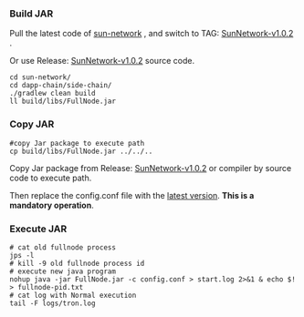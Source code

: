 ### Build JAR

Pull the latest code of [sun-network](https://github.com/tronprotocol/sun-network.git) , and switch to TAG: [SunNetwork-v1.0.2 ](https://github.com/tronprotocol/sun-network/releases/tag/SunNetwork-v1.0.2) .

Or use Release: [SunNetwork-v1.0.2](https://github.com/tronprotocol/sun-network/releases/tag/SunNetwork-v1.0.2) source code.

```
cd sun-network/
cd dapp-chain/side-chain/
./gradlew clean build
ll build/libs/FullNode.jar
```

### Copy JAR

```
#copy Jar package to execute path
cp build/libs/FullNode.jar ../../.. 
```

Copy  Jar package from Release: [SunNetwork-v1.0.2](https://github.com/tronprotocol/sun-network/releases/tag/SunNetwork-v1.0.2) or compiler by source code  to execute path.

Then replace the config.conf file with the [latest version](https://raw.githubusercontent.com/tronprotocol/sun-network/SunNetwork-v1.0.2/dapp-chain/side-chain/src/main/resources/config.conf). **This is a mandatory operation**.

### Execute JAR

```
# cat old fullnode process
jps -l
# kill -9 old fullnode process id
# execute new java program
nohup java -jar FullNode.jar -c config.conf > start.log 2>&1 & echo $! > fullnode-pid.txt
# cat log with Normal execution
tail -F logs/tron.log
```

